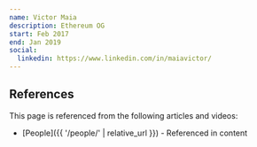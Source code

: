 ```yaml
---
name: Victor Maia
description: Ethereum OG
start: Feb 2017
end: Jan 2019
social:
  linkedin: https://www.linkedin.com/in/maiavictor/
---
```


## References

This page is referenced from the following articles and videos:

- [People]({{ '/people/' | relative_url }}) - Referenced in content